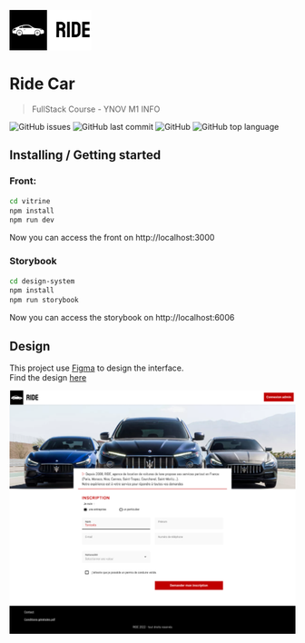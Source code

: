 ![Logo of the project](./assets-readme/brand.png)
# Ride Car


> FullStack Course - YNOV M1 INFO

![GitHub issues](https://img.shields.io/github/issues/paulbouvignies/car-app)
![GitHub last commit](https://img.shields.io/github/last-commit/paulbouvignies/car-app)
![GitHub](https://img.shields.io/github/license/paulbouvignies/car-app)
![GitHub top language](https://img.shields.io/github/languages/top/paulbouvignies/car-app)


## Installing / Getting started

### Front: 
```bash
cd vitrine
npm install
npm run dev
```
Now you can access the front on http://localhost:3000

### Storybook
```bash
cd design-system
npm install
npm run storybook
```
Now you can access the storybook on http://localhost:6006


## Design 

This project use [Figma](https://www.figma.com) to design the interface.<br>
Find the design [here](https://www.figma.com/file/g8RWbQyy4lqxbeOQBeYsV7/Gamos-2022---JoAzCo?node-id=13%3A1509&t=Lzh4GlVoPbnHqsnO-1)

![Design of the project](./assets-readme/design-cover.png)


